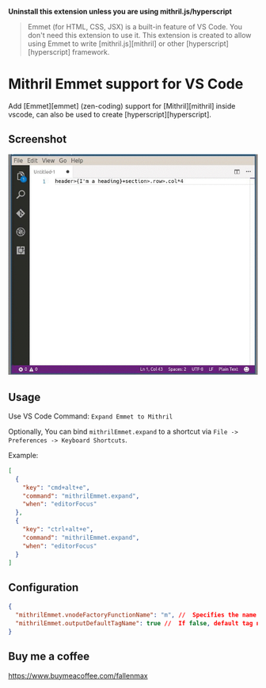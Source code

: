 **Uninstall this extension unless you are using mithril.js/hyperscript**

> Emmet (for HTML, CSS, JSX) is a built-in feature of VS Code. You don't need this extension to use it.
> This extension is created to allow using Emmet to write [mithril.js][mithril] or other [hyperscript][hyperscript] framework.

# Mithril Emmet support for VS Code

Add [Emmet][emmet] (zen-coding) support for [Mithril][mithril] inside vscode, can also be used to create [hyperscript][hyperscript].

## Screenshot

![screenshot](images/screenshot.gif)

## Usage

Use VS Code Command: `Expand Emmet to Mithril`

Optionally, You can bind `mithrilEmmet.expand` to a shortcut via `File -> Preferences -> Keyboard Shortcuts`.

Example:

```json
[
  {
    "key": "cmd+alt+e",
    "command": "mithrilEmmet.expand",
    "when": "editorFocus"
  },
  {
    "key": "ctrl+alt+e",
    "command": "mithrilEmmet.expand",
    "when": "editorFocus"
  }
]
```

## Configuration

```json
{
  "mithrilEmmet.vnodeFactoryFunctionName": "m", //  Specifies the name of vnode factory function. E.g. for mithril, use 'm'; for hyperscript, use 'h'.
  "mithrilEmmet.outputDefaultTagName": true //  If false, default tag name ('div')  will be obmitted, i.e. '.some-class' instead of 'div.some-class'
}
```

## Buy me a coffee

https://www.buymeacoffee.com/fallenmax
